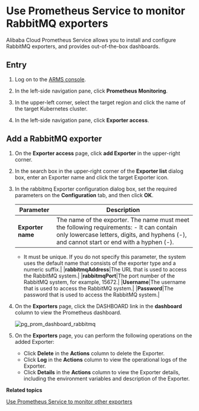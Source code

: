 # Use Prometheus Service to monitor RabbitMQ exporters

Alibaba Cloud Prometheus Service allows you to install and configure RabbitMQ exporters, and provides out-of-the-box dashboards.

## Entry

1.  Log on to the [ARMS console](https://arms-ap-southeast-1.console.aliyun.com/#/home).

2.  In the left-side navigation pane, click **Prometheus Monitoring**.

3.  In the upper-left corner, select the target region and click the name of the target Kubernetes cluster.

4.  In the left-side navigation pane, click **Exporter access**.


## Add a RabbitMQ exporter

1.  On the **Exporter access** page, click **add Exporter** in the upper-right corner.

2.  In the search box in the upper-right corner of the **Exporter list** dialog box, enter an Exporter name and click the target Exporter icon.

3.  In the rabbitmq Exporter configuration dialog box, set the required parameters on the **Configuration** tab, and then click **OK**.

    |Parameter|Description|
    |---------|-----------|
    |**Exporter name**|The name of the exporter. The name must meet the following requirements:    -   It can contain only lowercase letters, digits, and hyphens \(-\), and cannot start or end with a hyphen \(-\).
    -   It must be unique.
If you do not specify this parameter, the system uses the default name that consists of the exporter type and a numeric suffix.|
    |**rabbitmqAddress**|The URL that is used to access the RabbitMQ system.|
    |**rabbitmqPort**|The port number of the RabbitMQ system, for example, 15672.|
    |**Username**|The username that is used to access the RabbitMQ system.|
    |**Password**|The password that is used to access the RabbitMQ system.|

4.  On the **Exporters** page, click the DASHBOARD link in the **dashboard** column to view the Prometheus dashboard.

    ![pg_prom_dashboard_rabbitmq](https://static-aliyun-doc.oss-accelerate.aliyuncs.com/assets/img/en-US/5086468061/p97645.png)

5.  On the **Exporters** page, you can perform the following operations on the added Exporter:

    -   Click **Delete** in the **Actions** column to delete the Exporter.
    -   Click **Log** in the **Actions** column to view the operational logs of the Exporter.
    -   Click **Details** in the **Actions** column to view the Exporter details, including the environment variables and description of the Exporter.

**Related topics**  


[Use Prometheus Service to monitor other exporters]()

